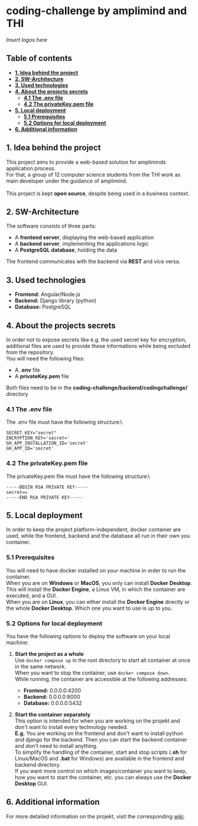 # **coding-challenge by amplimind and THI**
*Insert logos here*

## **Table of contents**
- [**1. Idea behind the project**](#1-idea-behind-the-project)
- [**2. SW-Architecture**](#2-sw-architecture)
- [**3. Used technologies**](#3-used-technologies)
- [**4. About the projects secrets**](#4-about-the-projects-secrets)
  - [**4.1 The .env file**](#41-the-env-file)
  - [**4.2 The privateKey.pem file**](#42-the-privatekeypem-file)
- [**5. Local deployment**](#5-local-deployment)
  - [**5.1 Prerequisites**](#51-prerequisites)
  - [**5.2 Options for local deployment**](#52-options-for-local-deployment)
- [**6. Additional information**](#6-additional-information)


## **1. Idea behind the project**
This project aims to provide a web-based solution for ampliminds application process.\
For that, a group of 12 computer science students from the THI work as main developer under the guidance of amplimind.\
\
This project is kept **open source**, despite being used in a business context.


## **2. SW-Architecture**
The software consists of three parts:
- A **frontend server**, displaying the web-based application
- A **backend server**, implementing the applications logic
- A **PostgreSQL database**, holding the data 

The frontend communicates with the backend via **REST** and vice versa.

## **3. Used technologies**
- **Frontend:** Angular/Node.js
- **Backend:** Django library (python)
- **Database:** PostgreSQL

## **4. About the projects secrets**
In order not to expose secrets like e.g. the used secret key for encryption, additional files are used to provide these informations while being excluded from the repository.\
You will need the following files:
- A **.env** file 
- A **privateKey.pem** file

Both files need to be in the **coding-challenge/backend/codingchallenge/** directory

### **4.1 The .env file**
The .env file must have the following structure:\
```
SECRET_KEY="secret"
ENCRYPTION_KEY='secret='
GH_APP_INSTALLATION_ID='secret'
GH_APP_ID='secret'
```

### **4.2 The privateKey.pem file**
The privateKey.pem file must have the following structure:\
```
-----BEGIN RSA PRIVATE KEY-----
secret==
-----END RSA PRIVATE KEY-----
```

## **5. Local deployment**
In order to keep the project platform-independent, docker container are used, while the frontend, backend and the database all run in their own you container.

### **5.1 Prerequisites**
You will need to have docker installed on your machine in order to run the container.\
When you are on **Windows** or **MacOS**, you only can install **Docker Desktop**. This will install the **Docker Engine**, a Linux VM, in which the container are executed, and a GUI.\
When you are on **Linux**, you can either install the **Docker Engine** directly or the whole **Docker Desktop**. Which one you want to use is up to you.

### **5.2 Options for local deployment**
You have the following options to deploy the software on your local machine:
1. **Start the project as a whole**\
   Use `docker compose up` in the root directory to start all container at once in the same network.\
   When you want to stop the container, use `docker compose down`.\
   While running, the container are accessible at the following addresses:
   - **Frontend:** 0.0.0.0:4200
   - **Backend:** 0.0.0.0:8000
   - **Database:** 0.0.0.0:5432

2. **Start the container separately**\
   This option is intended for when you are working on the projekt and don't want to install every technology needed.\
   **E.g.** You are working on the frontend and don't want to install python and django for the backend. Then you can start the backend container and don't need to install anything.\
   To simplify the handling of the container, start and stop scripts (**.sh** for Linux/MacOS and **.bat** for Windows) are available in the frontend and backend directory.\
   If you want more control on which images/container you want to keep, how you want to start the container, etc. you can always use the **Docker Desktop** GUI.

## **6. Additional information**
For more detailed information on the projekt, visit the corresponding [wiki](https://github.com/ampcc/coding-challenge/wiki).
